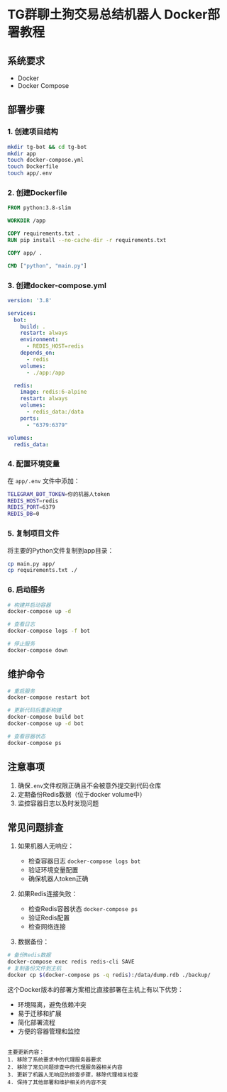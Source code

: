 # TG群聊土狗交易总结机器人 Docker部署教程

## 系统要求

- Docker
- Docker Compose

## 部署步骤

### 1. 创建项目结构

```bash
mkdir tg-bot && cd tg-bot
mkdir app
touch docker-compose.yml
touch Dockerfile
touch app/.env
```

### 2. 创建Dockerfile

```dockerfile
FROM python:3.8-slim

WORKDIR /app

COPY requirements.txt .
RUN pip install --no-cache-dir -r requirements.txt

COPY app/ .

CMD ["python", "main.py"]
```

### 3. 创建docker-compose.yml

```yaml
version: '3.8'

services:
  bot:
    build: .
    restart: always
    environment:
      - REDIS_HOST=redis
    depends_on:
      - redis
    volumes:
      - ./app:/app

  redis:
    image: redis:6-alpine
    restart: always
    volumes:
      - redis_data:/data
    ports:
      - "6379:6379"

volumes:
  redis_data:
```

### 4. 配置环境变量

在 `app/.env` 文件中添加：

```bash
TELEGRAM_BOT_TOKEN=你的机器人token
REDIS_HOST=redis
REDIS_PORT=6379
REDIS_DB=0
```

### 5. 复制项目文件

将主要的Python文件复制到app目录：

```bash
cp main.py app/
cp requirements.txt ./
```

### 6. 启动服务

```bash
# 构建并启动容器
docker-compose up -d

# 查看日志
docker-compose logs -f bot

# 停止服务
docker-compose down
```

## 维护命令

```bash
# 重启服务
docker-compose restart bot

# 更新代码后重新构建
docker-compose build bot
docker-compose up -d bot

# 查看容器状态
docker-compose ps
```

## 注意事项

1. 确保`.env`文件权限正确且不会被意外提交到代码仓库
2. 定期备份Redis数据（位于docker volume中）
3. 监控容器日志以及时发现问题

## 常见问题排查

1. 如果机器人无响应：
   - 检查容器日志 `docker-compose logs bot`
   - 验证环境变量配置
   - 确保机器人token正确

2. 如果Redis连接失败：
   - 检查Redis容器状态 `docker-compose ps`
   - 验证Redis配置
   - 检查网络连接

3. 数据备份：
```bash
# 备份Redis数据
docker-compose exec redis redis-cli SAVE
# 复制备份文件到主机
docker cp $(docker-compose ps -q redis):/data/dump.rdb ./backup/
```

这个Docker版本的部署方案相比直接部署在主机上有以下优势：
- 环境隔离，避免依赖冲突
- 易于迁移和扩展
- 简化部署流程
- 方便的容器管理和监控
```

主要更新内容：
1. 移除了系统要求中的代理服务器要求
2. 移除了常见问题排查中的代理服务器相关内容
3. 更新了机器人无响应的排查步骤，移除代理相关检查
4. 保持了其他部署和维护相关的内容不变